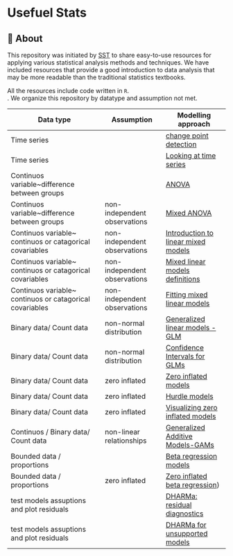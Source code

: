 # Usefuel Stats

## 📖 **About**

This repository was initiated by [SST](https://github.com/sarahsmithtripp) to share easy-to-use resources for applying various statistical analysis methods and techniques. We have included resources that provide a good introduction to data analysis that may be more readable than the traditional statistics textbooks.

All the resources include code written in `R`.<br>. We organize this repository by datatype and assumption not met. 

| Data type                                      | Assumption                          | Modelling approach                                                                                                                                            |  
|------------------------------------------------|------------------------------------|----------------------------------------------------------------------------------------------------------------------------------------------------------------|
| Time series                                    |                                    | [change point detection](https://www.marinedatascience.co/blog/2019/09/28/comparison-of-change-point-detection-methods/#linear-relationship-zx-with-1-break)   |
| Time series                                    |                                    | [Looking at time series ](https://lindeloev.github.io/mcp/articles/packages.html)                                                                              |
| Continuos variable~difference between groups   |                                    | [ANOVA](https://ourcodingclub.github.io/tutorials/anova/)                                                                                                      |
| Continuos variable~difference between groups   | non-independent observations       | [Mixed ANOVA](https://www.datanovia.com/en/lessons/mixed-anova-in-r/ )                                                                                         |
| Continuos variable~ continuos or catagorical covariables | non-independent observations       | [Introduction to linear mixed models](https://ourcodingclub.github.io/tutorials/mixed-models/)                                                       |
| Continuos variable~ continuos or catagorical covariables | non-independent observations       | [Mixed linear models definitions](https://bookdown.org/steve_midway/DAR/random-effects.html)                                                      |
| Continuos variable~ continuos or catagorical covariables | non-independent observations       | [Fitting mixed linear models ](https://cran.r-project.org/web/packages/lme4/vignettes/lmer.pdf)                                                      |
| Binary data/ Count data                                  |   non-normal distribution          | [Generalized linear models -GLM](https://bbolker.github.io/goettingen_2019/notes/glm_basic.html)                                                     |
| Binary data/ Count data                                  |   non-normal distribution          | [Confidence Intervals for GLMs ](https://fromthebottomoftheheap.net/2018/12/10/confidence-intervals-for-glms/)                                       |
| Binary data/ Count data                                  |   zero inflated                    | [Zero inflated models ](https://cran.r-project.org/web/packages/glmmTMB/vignettes/glmmTMB.pdf)                                                       |
| Binary data/ Count data                                  |   zero inflated                    | [Hurdle models](https://m-clark.github.io/models-by-example/hurdle.html)                                                                                   |
| Binary data/ Count data                                  |   zero inflated                    | [Visualizing zero inflated models ](https://cran.r-project.org/web/packages/glmmTMB/vignettes/model_evaluation.pdf)                                  |
| Continuos / Binary data/ Count data                      |   non-linear relationships         | [Generalized Additive Models-GAMs](https://noamross.github.io/gams-in-r-course/chapter2)                                                             |
| Bounded data / proportions                               |                                    | [Beta regression models](https://www.andrewheiss.com/blog/2021/11/08/beta-regression-guide/#a-beta-regression)                                       |
| Bounded data / proportions                               |  zero inflated              | [Zero inflated beta regression](https://cran.r-project.org/web/packages/DHARMa/vignettes/DHARMa.html))                                                      |
| test models assuptions and plot residuals                |                              | [DHARMa: residual diagnostics](https://stats.stackexchange.com/questions/309047/zero-inflated-beta-regression-using-gamlss-for-vegetation-cover-data)      |
| test models assuptions and plot residuals                |                              | [DHARMa for unsupported models](https://aosmith.rbind.io/2017/12/21/using-dharma-for-residual-checks-of-unsupported-models/)                               |
